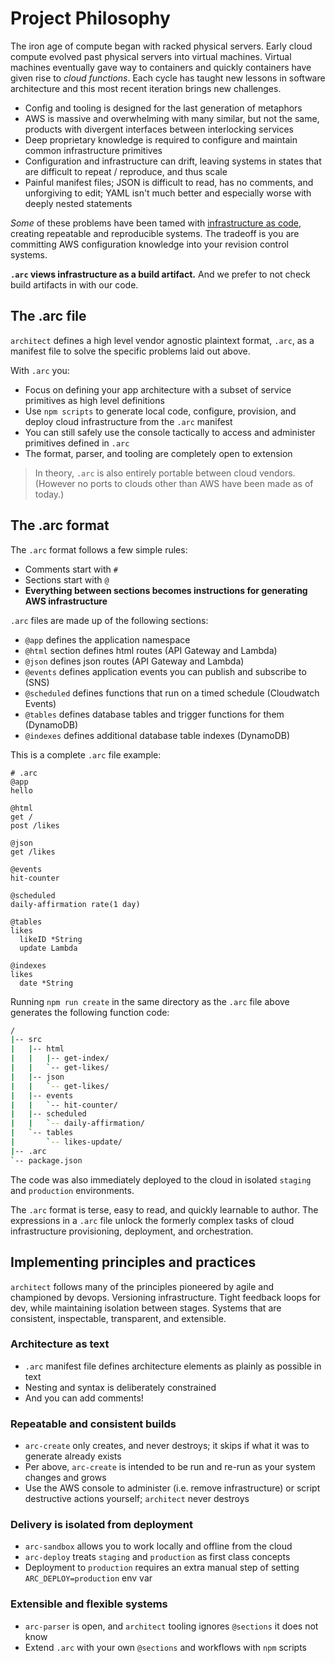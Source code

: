 # Project Philosophy

The iron age of compute began with racked physical servers. Early cloud compute evolved past physical servers into virtual machines. Virtual machines eventually gave way to containers and quickly containers have given rise to *cloud functions*. Each cycle has taught new lessons in software architecture and this most recent iteration brings new challenges. 

- Config and tooling is designed for the last generation of metaphors 
- AWS is massive and overwhelming with many similar, but not the same, products with divergent interfaces between interlocking services
- Deep proprietary knowledge is required to configure and maintain common infrastructure primitives
- Configuration and infrastructure can drift, leaving systems in states that are difficult to repeat / reproduce, and thus scale
- Painful manifest files; JSON is difficult to read, has no comments, and unforgiving to edit; YAML isn't much better and especially worse with deeply nested statements

_Some_ of these problems have been tamed with [infrastructure as code](https://en.wikipedia.org/wiki/Infrastructure_as_Code), creating repeatable and reproducible systems. The tradeoff is you are committing AWS configuration knowledge into your revision control systems.

**`.arc` views infrastructure as a build artifact.** And we prefer to not check build artifacts in with our code.

## The .arc file

`architect` defines a high level vendor agnostic plaintext format, `.arc`, as a manifest file to solve the specific problems laid out above.

With `.arc` you:

- Focus on defining your app architecture with a subset of service primitives as high level definitions
- Use `npm scripts` to  generate local code, configure, provision, and deploy cloud infrastructure from the `.arc` manifest
- You can still safely use the console tactically to access and administer primitives defined in `.arc`
- The format, parser, and tooling are completely open to extension

> In theory, `.arc` is also entirely portable between cloud vendors. (However no ports to clouds other than AWS have been made as of today.)

## The .arc format

The `.arc` format follows a few simple rules:

- Comments start with `#`
- Sections start with `@`
- **Everything between sections becomes instructions for generating AWS infrastructure**

`.arc` files are made up of the following sections:

- `@app` defines the application namespace
- `@html` section defines html routes (API Gateway and Lambda)
- `@json`  defines json routes (API Gateway and Lambda)
- `@events` defines application events you can publish and subscribe to (SNS)
- `@scheduled` defines functions that run on a timed schedule (Cloudwatch Events)
- `@tables` defines database tables and trigger functions for them (DynamoDB)
- `@indexes` defines additional database table indexes (DynamoDB)

This is a complete `.arc` file example:

```arc
# .arc
@app
hello

@html
get /
post /likes

@json
get /likes

@events
hit-counter

@scheduled
daily-affirmation rate(1 day)

@tables
likes
  likeID *String
  update Lambda

@indexes
likes
  date *String
```

Running `npm run create` in the same directory as the `.arc` file above generates the following function code:

```bash
/
|-- src
|   |-- html
|   |   |-- get-index/
|   |   `-- get-likes/
|   |-- json
|   |   `-- get-likes/
|   |-- events
|   |   `-- hit-counter/
|   |-- scheduled
|   |   `-- daily-affirmation/
|   `-- tables
|       `-- likes-update/
|-- .arc
`-- package.json
```

The code was also immediately deployed to the cloud in isolated `staging` and `production` environments.

The `.arc` format is terse, easy to read, and quickly learnable to author. The expressions in a `.arc` file unlock the formerly complex tasks of cloud infrastructure provisioning, deployment, and orchestration.

## Implementing principles and practices

`architect` follows many of the principles pioneered by agile and championed by devops. Versioning infrastructure. Tight feedback loops for dev, while maintaining isolation between stages. Systems that are consistent, inspectable, transparent, and extensible.

### Architecture as text

- `.arc` manifest file defines architecture elements as plainly as possible in text
- Nesting and syntax is deliberately constrained
- And you can add comments!

### Repeatable and consistent builds

- `arc-create` only creates, and never destroys; it skips if what it was to generate already exists
- Per above, `arc-create` is intended to be run and re-run as your system changes and grows
- Use the AWS console to administer (i.e. remove infrastructure) or script destructive actions yourself; `architect` never destroys

### Delivery is isolated from deployment

- `arc-sandbox` allows you to work locally and offline from the cloud
- `arc-deploy` treats `staging` and `production` as first class concepts
- Deployment to `production` requires an extra manual step of setting `ARC_DEPLOY=production` env var

### Extensible and flexible systems

- `arc-parser` is open, and `architect` tooling ignores `@sections` it does not know
- Extend `.arc` with your own `@sections` and workflows with `npm` scripts
